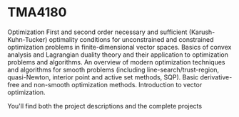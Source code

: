 # TMA4180
Optimization
First and second order necessary and sufficient (Karush-Kuhn-Tucker) optimality conditions for unconstrained and constrained optimization problems in finite-dimensional vector spaces. 
Basics of convex analysis and Lagrangian duality theory and their application to optimization problems and algorithms. 
An overview of modern optimization techniques and algorithms for smooth problems (including line-search/trust-region, quasi-Newton, interior point and active set methods, SQP). 
Basic derivative-free and non-smooth optimization methods. Introduction to vector optimization.

You'll find both the project descriptions and the complete projects
